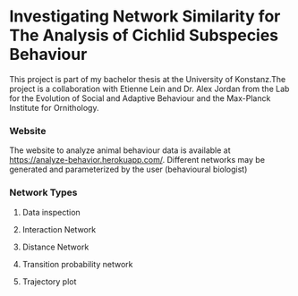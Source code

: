 # Investigating Network Similarity for The Analysis of Cichlid Subspecies Behaviour

This project is part of my bachelor thesis at the University of Konstanz.The project is a collaboration with Etienne Lein and Dr. Alex Jordan from the Lab for the Evolution of Social and Adaptive Behaviour and the Max-Planck Institute for Ornithology.

### Website
The website to analyze animal behaviour data is available at https://analyze-behavior.herokuapp.com/. Different networks may be generated and parameterized by the user (behavioural biologist)

### Network Types
1. Data inspection

2. Interaction Network

3. Distance Network

4. Transition probability network

5. Trajectory plot
